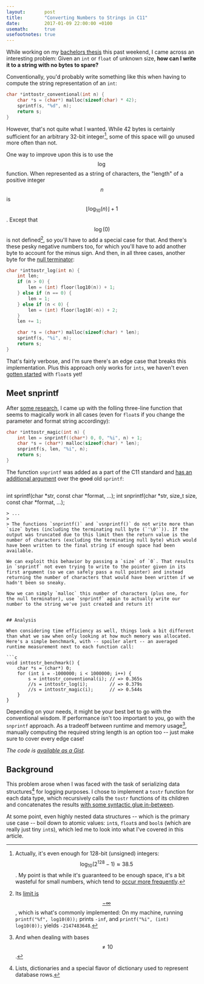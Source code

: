```yaml
---
layout:       post
title:        "Converting Numbers to Strings in C11"
date:         2017-01-09 22:00:00 +0100
usemath:      true
usefootnotes: true
---
```

While working on my [bachelors thesis](http://db.inf.uni-tuebingen.de/theses/KernelLanguagetoLLVMCompiler.html) this past weekend, I came across an interesting problem: Given an `int` or `float` of unknown size, **how can I write it to a string with no bytes to spare?**

Conventionally, you'd probably write something like this when having to compute the string representation of an `int`:

```c
char *inttostr_conventional(int n) {
    char *s = (char*) malloc(sizeof(char) * 42);
    sprintf(s, "%d", n);
    return s;
}
```

However, that's not quite what I wanted. While 42 bytes is certainly sufficient for an arbitrary 32-bit integer[^128], some of this space will go unused more often than not.

One way to improve upon this is to use the $$\log$$ function. When represented as a string of characters, the "length" of a positive integer $$n$$ is $$\left\lfloor\log_{10}(n)\right\rfloor+1$$. Except that $$\log(0)$$ is not defined[^minusinf], so you'll have to add a special case for that. And there's these pesky negative numbers too, for which you'll have to add another byte to account for the minus sign. And then, in all three cases, another byte for the [null terminator](https://en.wikipedia.org/wiki/Null-terminated_string):

```c
char *inttostr_log(int n) {
    int len;
    if (n > 0) {
        len = (int) floor(log10(n)) + 1;
    } else if (n == 0) {
        len = 1;
    } else if (n < 0) {
        len = (int) floor(log10(-n)) + 2;
    }
    len += 1;

    char *s = (char*) malloc(sizeof(char) * len);
    sprintf(s, "%i", n);
    return s;
}
```

That's fairly verbose, and I'm sure there's an edge case that breaks this implementation. Plus this approach only works for `ints`, we haven't even [gotten started](http://www.corsix.org/content/converting-floats-to-strings-part-1) with `float`s yet!

## Meet snprintf

After [some research](http://stackoverflow.com/questions/8257714/how-to-convert-an-int-to-string-in-c#comment53469384_8257728), I came up with the folling three-line function that seems to magically work in all cases (even for `float`s if you change the parameter and format string accordingy):

```c
char *inttostr_magic(int n) {
    int len = snprintf((char*) 0, 0, "%i", n) + 1;
    char *s = (char*) malloc(sizeof(char) * len);
    snprintf(s, len, "%i", n);
    return s;
}
```

The function `snprintf` was added as a part of the C11 standard and [has an additional argument](https://linux.die.net/man/3/snprintf) over the ~~good~~ old `sprintf`:

> ```c
int sprintf(char *str, const char *format, ...);
int snprintf(char *str, size_t size, const char *format, ...);
```
> ...
>
> The functions `snprintf()` and `vsnprintf()` do not write more than `size` bytes (including the terminating null byte (`'\0'`)). If the output was truncated due to this limit then the return value is the number of characters (excluding the terminating null byte) which would have been written to the final string if enough space had been available.

We can exploit this behavior by passing a `size` of `0`. That results in `snprintf` not even trying to write to the pointer given in its first argument (so we can safely pass a null pointer) and instead returning the number of characters that would have been written if we hadn't been so sneaky.

Now we can simply `malloc` this number of characters (plus one, for the null terminator), use `snprintf` again to actually write our number to the string we've just created and return it!


## Analysis

When considering time efficiency as well, things look a bit different than what we saw when only looking at how much memory was allocated. Here's a simple benchmark, with -- spoiler alert -- an averaged runtime measurement next to each function call:

```c
void inttostr_benchmark() {
    char *s = (char*) 0;
    for (int i = -1000000; i < 1000000; i++) {
        s = inttostr_conventional(i); // => 0.365s
        //s = inttostr_log(i);        // => 0.379s
        //s = inttostr_magic(i);      // => 0.544s
    }
}
```

Depending on your needs, it might be your best bet to go with the conventional wisdom. If performance isn't too important to you, go with the `snprintf` approach. As a tradeoff between runtime and memory usage[^neq10], manually computing the required string length is an option too -- just make sure to cover every edge case!

*The code is [available as a Gist](https://gist.github.com/doersino/64929dbd7dc651a6ff9649f56e3f9548).*


## Background

This problem arose when I was faced with the task of serializing data structures[^ldr] for logging purposes. I chose to implement a `tostr` function for each data type, which recursively calls the `tostr` functions of its children and concatenates the results [with some syntactic glue in-between](https://twitter.com/Doersino/status/817446057118404612).

At some point, even highly nested data structures -- which is the primary use case -- boil down to atomic values: `int`s, `float`s and `bool`s (which are really just tiny `int`s), which led me to look into what I've covered in this article.




[^128]: Actually, it's even enough for 128-bit (unsigned) integers: $$\log_{10}(2^{128}-1) \approx 38.5$$. My point is that while it's guaranteed to be enough space, it's a bit wasteful for small numbers, which tend to [occur more frequently](https://en.wikipedia.org/wiki/Benford's_law).
[^minusinf]: Its [limit is $$-\infty$$](http://www.wolframalpha.com/input/?i=limit+of+log+x+as+x+-%3E+0), which is what's commonly implemented: On my machine, running `printf("%f", log10(0));` prints `-inf`, and `printf("%i", (int) log10(0));` yields `-2147483648`.
[^neq10]: And when dealing with bases $$\neq 10$$.
[^ldr]: Lists, dictionaries and a special flavor of dictionary used to represent database rows.
